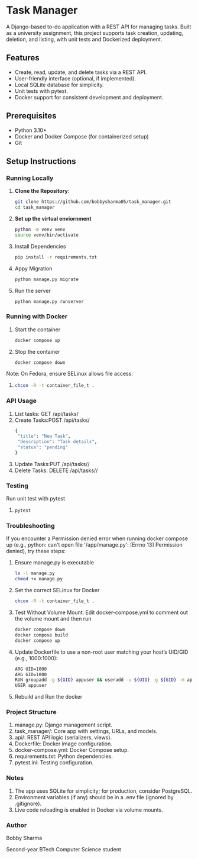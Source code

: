 # Task Manager

A Django-based to-do application with a REST API for managing tasks. Built as a university assignment, this project supports task creation, updating, deletion, and listing, with unit tests and Dockerized deployment.

## Features
- Create, read, update, and delete tasks via a REST API.
- User-friendly interface (optional, if implemented).
- Local SQLite database for simplicity.
- Unit tests with pytest.
- Docker support for consistent development and deployment.

## Prerequisites
- Python 3.10+
- Docker and Docker Compose (for containerized setup)
- Git

## Setup Instructions

### Running Locally
1. **Clone the Repository**:
   ```bash
   git clone https://github.com/bobbysharma05/task_manager.git
   cd task_manager
2. **Set up the virtual enviornment**
   ```bash
   python -m venv venv
   source venv/bin/activate
3. Install Dependencies
   ```bash
   pip install -r requirements.txt
4. Appy Migration
   ```bash
   python manage.py migrate
5. Run the server
   ```bash
   python manage.py runserver

### Running with Docker
1. Start the container
   ```bash
   docker compose up
2. Stop the container
   ```bash
   docker compose down
Note: On Fedora, ensure SELinux allows file access:
1. ```bash
   chcon -R -t container_file_t .
### API Usage
1. List tasks: GET /api/tasks/
2. Create Tasks:POST /api/tasks/
   ```bash
   {
    "title": "New Task",
    "description": "Task details",
    "status": "pending"
   }
4. Update Tasks:PUT /api/tasks/<id>/
5. Delete Tasks: DELETE /api/tasks/<id>/

### Testing
Run unit test with pytest

1. ```bash
   pytest

### Troubleshooting
If you encounter a Permission denied error when running docker compose up (e.g., python: can't open file '/app/manage.py': [Errno 13] Permission denied), try these steps:
1. Ensure manage.py is executable
   ```bash
   ls -l manage.py
   chmod +x manage.py
2. Set the correct SELinux for Docker
   ```bash
   chcon -R -t container_file_t .
3. Test Without Volume Mount: Edit docker-compose.yml to comment out the volume mount and then run
   ```bash
   docker compose down
   docker compose build
   docker compose up
4. Update Dockerfile to use a non-root user matching your host’s UID/GID (e.g., 1000:1000):
   ```bash
   ARG UID=1000
   ARG GID=1000
   RUN groupadd -g ${GID} appuser && useradd -u ${UID} -g ${GID} -m appuser
   USER appuser
5. Rebuild and Run the docker

### Project Structure
1. manage.py: Django management script.
2. task_manager/: Core app with settings, URLs, and models.
3. api/: REST API logic (serializers, views).
4. Dockerfile: Docker image configuration.
5. docker-compose.yml: Docker Compose setup.
6. requirements.txt: Python dependencies.
7. pytest.ini: Testing configuration.

### Notes
1. The app uses SQLite for simplicity; for production, consider PostgreSQL.
2. Environment variables (if any) should be in a .env file (ignored by .gitignore).
3. Live code reloading is enabled in Docker via volume mounts.

### Author
Bobby Sharma

Second-year BTech Computer Science student

